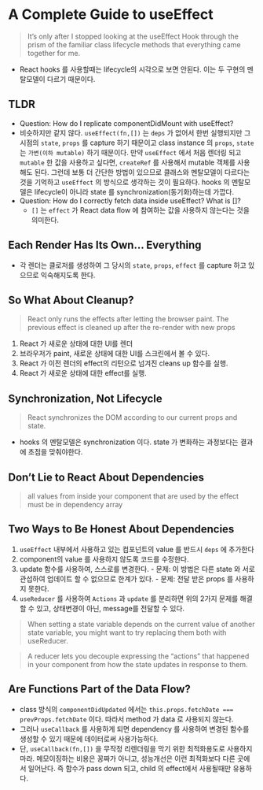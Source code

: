 # A Complete Guide to useEffect
> It’s only after I stopped looking at the useEffect Hook through the prism of the familiar class lifecycle methods that everything came together for me.

- React hooks 를 사용할때는 lifecycle의 시각으로 보면 안된다. 이는 두 구현의 멘탈모델이 다르기 때문이다.

## TLDR
-  Question: How do I replicate componentDidMount with useEffect?
  - 비슷하지만 같지 않다. `useEffect(fn,[])` 는 `deps` 가 없어서 한번 실행되지만 그 시점의 `state`, `props` 를 capture 하기 때문이고 class instance 의 `props`, `state` 는 `가변(이하 mutable)` 하기 때문이다. 만약 `useEffect` 에서 처음 렌더링 되고 `mutable` 한 값을 사용하고 싶다면, `createRef` 를 사용해서 mutable 객체를 사용해도 된다. 그런데 보통 더 간단한 방법이 있으므로 클래스와 멘탈모델이 다르다는 것을 기억하고 `useEffect` 의 방식으로 생각하는 것이 필요하다. hooks 의 멘탈모델은 lifecycle이 아니라 state 를 synchronization(동기화)하는데 가깝다.
- Question: How do I correctly fetch data inside useEffect? What is []?
  - `[]` 는 `effect` 가 React data flow 에 참여하는 값을 사용하지 않는다는 것을 의미한다.

## Each Render Has Its Own… Everything
- 각 렌더는 클로저를 생성하여 그 당시의 `state`, `props`, `effect` 를 capture 하고 있으므로 익숙해지도록 한다.

## So What About Cleanup?
> React only runs the effects after letting the browser paint. 
> The previous effect is cleaned up after the re-render with new props
1. React 가 새로운 상태에 대한 UI를 렌더
2. 브라우저가 paint, 새로운 상태에 대한 UI를 스크린에서 볼 수 있다.
3. React 가 이전 렌더의 effect의 리턴으로 넘겨진 cleans up 함수를 실행.
4. React 가 새로운 상태에 대한 effect를 실행.

## Synchronization, Not Lifecycle
> React synchronizes the DOM according to our current props and state.
- hooks 의 멘탈모델은 synchronization 이다. state 가 변화하는 과정보다는 결과에 초점을 맞춰야한다.

## Don’t Lie to React About Dependencies
> all values from inside your component that are used by the effect must be in dependency array

## Two Ways to Be Honest About Dependencies
1. `useEffect` 내부에서 사용하고 있는 컴포넌트의 value 를 반드시 `deps` 에 추가한다
2. component의 value 를 사용하지 않도록 코드를 수정한다.
  1. update 함수를 사용하여, 스스로를 변경한다.
    - 문제: 이 방법은 다른 state 와 서로 관섭하여 업데이트 할 수 없으므로 한계가 있다.
    - 문제: 전달 받은 props 를 사용하지 못한다.
  2. `useReducer` 를 사용하여 `Actions` 과 `update` 를 분리하면 위의 2가지 문제를 해결할 수 있고, 상태변경이 아닌, message를 전달할 수 있다.
  > When setting a state variable depends on the current value of another state variable, you might want to try replacing them both with useReducer.

  > A reducer lets you decouple expressing the “actions” that happened in your component from how the state updates in response to them.

## Are Functions Part of the Data Flow?
- class 방식의 `componentDidUpdated` 에서는 `this.props.fetchDate === prevProps.fetchDate` 이다. 따라서 method 가 data 로 사용되지 않는다.
- 그러나 `useCallback` 를 사용하게 되면 dependency 를 사용하여 변경된 함수를 생성할 수 있기 때문에 데이터로써 사용가능하다.
- 단, `useCallback(fn,[])` 을 무작정 리렌더링을 막기 위한 최적화용도로 사용하지마라. 메모이징하는 비용은 꽁짜가 아니고, 성능개선은 이런 최적화보다 다른 곳에서 일어난다. 즉 함수가 pass down 되고, child 의 effect에서 사용될때만 유용하다.